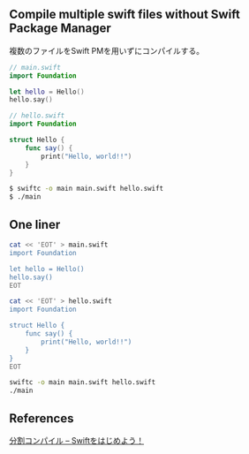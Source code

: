 ## Compile multiple swift files without Swift Package Manager

複数のファイルをSwift PMを用いずにコンパイルする。

```swift
// main.swift
import Foundation

let hello = Hello()
hello.say()
```

```swift
// hello.swift
import Foundation

struct Hello {
    func say() {
        print("Hello, world!!")
    }
}
```

```sh
$ swiftc -o main main.swift hello.swift
$ ./main
```

## One liner

```sh
cat << 'EOT' > main.swift
import Foundation

let hello = Hello()
hello.say()
EOT

cat << 'EOT' > hello.swift
import Foundation

struct Hello {
    func say() {
        print("Hello, world!!")
    }
}
EOT

swiftc -o main main.swift hello.swift
./main
```

## References

[分割コンパイル – Swiftをはじめよう！](https://www.beginning-swift.com/compile-separate-source)
